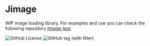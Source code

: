 # Jimage

WIP image loading library.
For examples and use you can check the following repository [jimage-test](https://github.com/Jpn666/jimage-test).

![GitHub License](https://img.shields.io/github/license/Jpn666/jimage)  ![GitHub tag (with filter)](https://img.shields.io/github/v/tag/Jpn666/jimage)